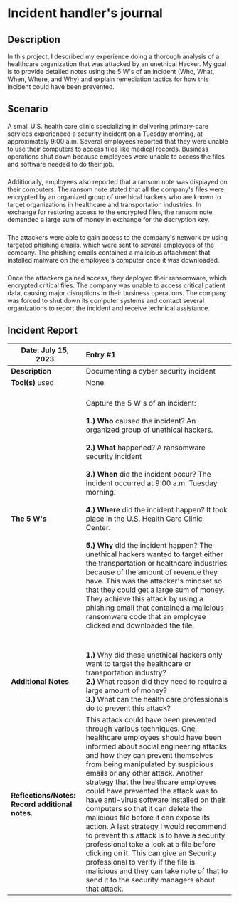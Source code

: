 <h1>Incident handler's journal</h1>

<h2>Description</h2>

In this project, I described my experience doing a thorough analysis of a healthcare organization that was attacked by an unethical Hacker. My goal is to provide detailed notes using the 5 W's of an incident (Who, What, When, Where, and Why) and explain remediation tactics for how this incident could have been prevented.


<h2>Scenario</h2>
A small U.S. health care clinic specializing in delivering primary-care services experienced a security incident on a Tuesday morning, at approximately 9:00 a.m. Several employees reported that they were unable to use their computers to access files like medical records. Business operations shut down because employees were unable to access the files and software needed to do their job.

<h3></h3>
Additionally, employees also reported that a ransom note was displayed on their computers. The ransom note stated that all the company's files were encrypted by an organized group of unethical hackers who are known to target organizations in healthcare and transportation industries. In exchange for restoring access to the encrypted files, the ransom note demanded a large sum of money in exchange for the decryption key. 

<h3></h3>

The attackers were able to gain access to the company's network by using targeted phishing emails, which were sent to several employees of the company. The phishing emails contained a malicious attachment that installed malware on the employee's computer once it was downloaded.

<h3></h3>

Once the attackers gained access, they deployed their ransomware, which encrypted critical files. The company was unable to access critical patient data, causing major disruptions in their business operations. The company was forced to shut down its computer systems and contact several organizations to report the incident and receive technical assistance.


<h2>Incident Report</h2>

| **Date**: July 15, 2023    | Entry #1 |
| ------ |  :---  |
| **Description** | Documenting a cyber security incident |
| **Tool(s)** used |  None |
| **The 5 W's** | <br> Capture the 5 W's of an incident: <br> <br> **1.) Who** caused the incident?  An organized group of unethical hackers.</br> <br> **2.) What** happened? A ransomware security incident</br> <br> **3.) When** did the incident occur? The incident occurred at 9:00 a.m. Tuesday morning. </br> <br> **4.) Where** did the incident happen? It took place in the U.S. Health Care Clinic Center. </br> <br> **5.) Why** did the incident happen? The unethical hackers wanted to target either the transportation or healthcare industries because of the amount of revenue they have. This was the attacker's mindset so that they could get a large sum of money. They achieve this attack by using a phishing email that contained a malicious ransomware code that an employee clicked and downloaded the file. </br> <br> </br>|
| **Additional Notes** | **1.)** Why did these unethical hackers only want to target the healthcare or transportation industry? <br> **2.)** What reason did they need to require a large amount of money? </br> **3.)** What can the health care professionals do to prevent this attack? |
| **Reflections/Notes: Record additional notes.**| This attack could have been prevented through various techniques. One, healthcare employees should have been informed about social engineering attacks and how they can prevent themselves from being manipulated by suspicious emails or any other attack. Another strategy that the healthcare employees could have prevented the attack was to have anti-virus software installed on their computers so that it can delete the malicious file before it can expose its action. A last strategy I would recommend to prevent this attack is to have a security professional take a look at a file before clicking on it. This can give an Security professional to verify if the file is malicious and they can take note of that to send it to the security managers about that attack.|
